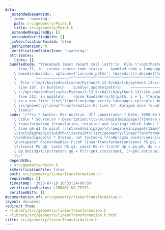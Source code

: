 ```yaml
---
data:
  _extendedDependsOn:
  - icon: ':warning:'
    path: src/geometry/Point.h
    title: src/geometry/Point.h
  _extendedRequiredBy: []
  _extendedVerifiedWith: []
  _isVerificationFailed: false
  _pathExtension: h
  _verificationStatusIcon: ':warning:'
  attributes:
    links: []
  bundledCode: "Traceback (most recent call last):\n  File \"/opt/hostedtoolcache/Python/3.13.5/x64/lib/python3.13/site-packages/onlinejudge_verify/documentation/build.py\"\
    , line 71, in _render_source_code_stat\n    bundled_code = language.bundle(stat.path,\
    \ basedir=basedir, options={'include_paths': [basedir]}).decode()\n          \
    \         ~~~~~~~~~~~~~~~^^^^^^^^^^^^^^^^^^^^^^^^^^^^^^^^^^^^^^^^^^^^^^^^^^^^^^^^^^^^^^^^^^\n\
    \  File \"/opt/hostedtoolcache/Python/3.13.5/x64/lib/python3.13/site-packages/onlinejudge_verify/languages/cplusplus.py\"\
    , line 187, in bundle\n    bundler.update(path)\n    ~~~~~~~~~~~~~~^^^^^^\n  File\
    \ \"/opt/hostedtoolcache/Python/3.13.5/x64/lib/python3.13/site-packages/onlinejudge_verify/languages/cplusplus_bundle.py\"\
    , line 312, in update\n    raise BundleErrorAt(path, i + 1, \"#pragma once found\
    \ in a non-first line\")\nonlinejudge_verify.languages.cplusplus_bundle.BundleErrorAt:\
    \ src/geometry/linearTransformation.h: line 17: #pragma once found in a non-first\
    \ line\n"
  code: "/**\n * Author: Per Austrin, Ulf Lundstrom\n * Date: 2009-04-09\n * License:\
    \ CC0\n * Source:\n * Description:\\\\\n\\begin{minipage}{75mm}\n Apply the linear\
    \ transformation (translation, rotation and scaling) which takes line p0-p1 to\
    \ line q0-q1 to point r.\n\\end{minipage}\n\\begin{minipage}{15mm}\n\\vspace{-8mm}\n\
    \\includegraphics[width=\\textwidth]{src/geometry/linearTransformation}\n\\vspace{-2mm}\n\
    \\end{minipage}\n * Status: not tested\n */\n#pragma once\n\n#include \"src/geometry/Point.h\"\
    \n\ntypedef Point<double> P;\nP linearTransformation(const P& p0, const P& p1,\n\
    \t\tconst P& q0, const P& q1, const P& r) {\n\tP dp = p1-p0, dq = q1-q0, num(dp.cross(dq),\
    \ dp.dot(dq));\n\treturn q0 + P((r-p0).cross(num), (r-p0).dot(num))/dp.dist2();\n\
    }\n"
  dependsOn:
  - src/geometry/Point.h
  isVerificationFile: false
  path: src/geometry/linearTransformation.h
  requiredBy: []
  timestamp: '2025-07-19 20:33:24+09:00'
  verificationStatus: LIBRARY_NO_TESTS
  verifiedWith: []
documentation_of: src/geometry/linearTransformation.h
layout: document
redirect_from:
- /library/src/geometry/linearTransformation.h
- /library/src/geometry/linearTransformation.h.html
title: src/geometry/linearTransformation.h
---
```

